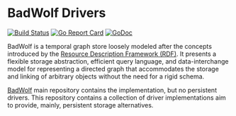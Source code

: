 # BadWolf Drivers

[![Build Status](https://travis-ci.org/google/badwolf-drivers.svg?branch=master)](https://travis-ci.org/google/badwolf-drivers) [![Go Report Card](https://goreportcard.com/badge/github.com/google/badwolf-drivers)](https://goreportcard.com/report/github.com/google/badwolf-drivers) [![GoDoc](https://godoc.org/github.com/google/badwolf-drivers?status.svg)](https://godoc.org/github.com/google/badwolf-drivers) 


BadWolf is a temporal graph store loosely modeled after the concepts introduced
by the
[Resource Description Framework (RDF)](https://en.wikipedia.org/wiki/Resource_Description_Framework).
It presents a flexible storage abstraction, efficient query language, and
data-interchange model for representing a directed graph that accommodates the
storage and linking of arbitrary objects without the need for a rigid schema.

[BadWolf](https://github.com/google/badwolf) main repository contains the
implementation, but no persistent drivers. This repository contains a collection
of driver implementations aim to provide, mainly, persistent storage 
alternatives.
